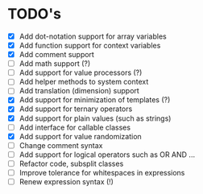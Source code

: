# TODO's

- [x] Add dot-notation support for array variables
- [x] Add function support for context variables
- [x] Add comment support
- [ ] Add math support (?)
- [ ] Add support for value processors (?)
- [ ] Add helper methods to system context
- [ ] Add translation (dimension) support
- [x] Add support for minimization of templates (?)
- [x] Add support for ternary operators
- [x] Add support for plain values (such as strings)
- [ ] Add interface for callable classes
- [x] Add support for value randomization
- [ ] Change comment syntax
- [ ] Add support for logical operators such as OR AND ...
- [ ] Refactor code, subsplit classes
- [ ] Improve tolerance for whitespaces in expressions
- [ ] Renew expression syntax (!)
